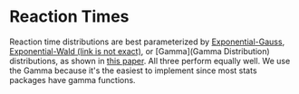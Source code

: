 # Reaction Times
Reaction time distributions are best parameterized by [Exponential-Gauss](https://en.wikipedia.org/wiki/Exponentially_modified_Gaussian_distribution), [Exponential-Wald (link is not exact)](https://en.wikipedia.org/wiki/Inverse_Gaussian_distribution), or [Gamma](Gamma Distribution) distributions, as shown in [this paper](https://www.ncbi.nlm.nih.gov/pmc/articles/PMC3062635/). All three perform equally well. We use the Gamma because it's the easiest to implement since most stats packages have gamma functions.